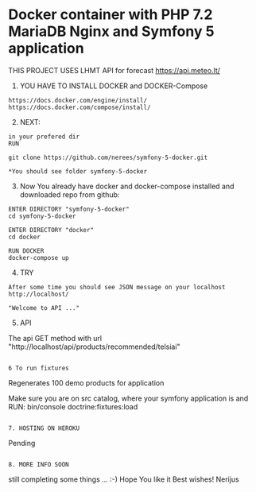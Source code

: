 # Docker container with PHP 7.2 MariaDB Nginx and Symfony 5 application

THIS PROJECT USES LHMT API for forecast
https://api.meteo.lt/

1. YOU HAVE TO INSTALL DOCKER and DOCKER-Compose
```
https://docs.docker.com/engine/install/
https://docs.docker.com/compose/install/

```

2. NEXT: 

```
in your prefered dir
RUN

git clone https://github.com/nerees/symfony-5-docker.git

*You should see folder symfony-5-docker
```

3. Now You already have docker and docker-compose installed and downloaded repo from github:
```
ENTER DIRECTORY "symfony-5-docker"
cd symfony-5-docker

ENTER DIRECTORY "docker"
cd docker

RUN DOCKER
docker-compose up

```
4. TRY
```
After some time you should see JSON message on your localhost
http://localhost/

"Welcome to API ..."

```

5. API 

The api GET method with url "http://localhost/api/products/recommended/telsiai"
 
```

6 To run fixtures
```
Regenerates 100 demo products for application

Make sure you are on src catalog, where your symfony application is and
RUN:
bin/console doctrine:fixtures:load


```

7. HOSTING ON HEROKU
```
Pending
```

8. MORE INFO SOON
```
still completing some things ... :-)
Hope You like it
Best wishes!
Nerijus